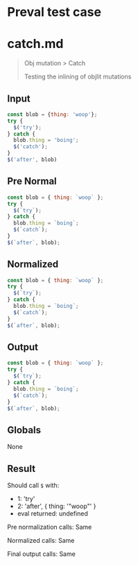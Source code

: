 # Preval test case

# catch.md

> Obj mutation > Catch
>
> Testing the inlining of objlit mutations

## Input

`````js filename=intro
const blob = {thing: 'woop'};
try {
  $('try');
} catch {
  blob.thing = 'boing';
  $('catch');
}
$('after', blob)
`````

## Pre Normal

`````js filename=intro
const blob = { thing: `woop` };
try {
  $(`try`);
} catch {
  blob.thing = `boing`;
  $(`catch`);
}
$(`after`, blob);
`````

## Normalized

`````js filename=intro
const blob = { thing: `woop` };
try {
  $(`try`);
} catch {
  blob.thing = `boing`;
  $(`catch`);
}
$(`after`, blob);
`````

## Output

`````js filename=intro
const blob = { thing: `woop` };
try {
  $(`try`);
} catch {
  blob.thing = `boing`;
  $(`catch`);
}
$(`after`, blob);
`````

## Globals

None

## Result

Should call `$` with:
 - 1: 'try'
 - 2: 'after', { thing: '"woop"' }
 - eval returned: undefined

Pre normalization calls: Same

Normalized calls: Same

Final output calls: Same
